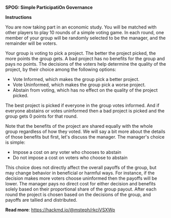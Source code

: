 <b>SPOG: Simple ParticipatiOn Governance</b>

<b>Instructions</b>

You are now taking part in an economic study. You will be matched with other players to play 10 rounds of a simple voting game. In each round, one member of your group will be randomly selected to be the manager, and the remainder will be voters.

Your group is voting to pick a project. The better the project picked, the more points the group gets. A bad project has no benefits for the group and pays no points. The decisions of the voters help determine the quality of the project, by their choice among the following options:

- Vote Informed, which makes the group pick a better project.
- Vote Uninformed, which makes the group pick a worse project.
- Abstain from voting, which has no effect on the quality of the project picked.
    
The best project is picked if everyone in the group votes informed. And if everyone abstains or votes uninformed then a bad project is picked and the group gets 0 points for that round.
    
Note that the benefits of the project are shared equally with the whole group regardless of how they voted. We will say a bit more about the details of those benefits but first, let's discuss the manager. The manager's choice is simple:

- Impose a cost on any voter who chooses to abstain
- Do not impose a cost on voters who choose to abstain

This choice does not directly affect the overall payoffs of the group, but may change behavior in beneficial or harmful ways. For instance, if the decision makes more voters choose uninformed then the payoffs will be lower. The manager pays no direct cost for either decision and benefits solely based on their proportional share of the group payout. After each round the project is chosen based on the decisions of the group, and payoffs are tallied and distributed.


<b>Read more</b>: https://hackmd.io/@msteph/rkciVSXWp
